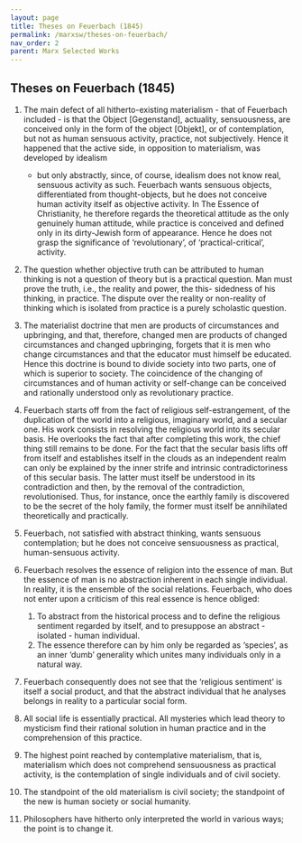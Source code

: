 ```yaml
---
layout: page
title: Theses on Feuerbach (1845)
permalink: /marxsw/theses-on-feuerbach/
nav_order: 2
parent: Marx Selected Works
---
```


## Theses on Feuerbach (1845)

1. The main defect of all hitherto-existing materialism - that of Feuerbach included - is that the
Object [Gegenstand], actuality, sensuousness, are conceived only in the form of the object
[Objekt], or of contemplation, but not as human sensuous activity, practice, not subjectively.
Hence it happened that the active side, in opposition to materialism, was developed by idealism
    - but only abstractly, since, of course, idealism does not know real, sensuous activity as such.
Feuerbach wants sensuous objects, differentiated from thought-objects, but he does not conceive
human activity itself as objective activity. In The Essence of Christianity, he therefore regards
the theoretical attitude as the only genuinely human attitude, while practice is conceived and
defined only in its dirty-Jewish form of appearance. Hence he does not grasp the significance of
‘revolutionary’, of ‘practical-critical’, activity.

2. The question whether objective truth can be attributed to human thinking is not a question of
theory but is a practical question. Man must prove the truth, i.e., the reality and power, the this-
sidedness of his thinking, in practice. The dispute over the reality or non-reality of thinking
which is isolated from practice is a purely scholastic question.

3. The materialist doctrine that men are products of circumstances and upbringing, and that,
therefore, changed men are products of changed circumstances and changed upbringing, forgets
that it is men who change circumstances and that the educator must himself be educated. Hence
this doctrine is bound to divide society into two parts, one of which is superior to society. The
coincidence of the changing of circumstances and of human activity or self-change can be
conceived and rationally understood only as revolutionary practice.

4. Feuerbach starts off from the fact of religious self-estrangement, of the duplication of the world
into a religious, imaginary world, and a secular one. His work consists in resolving the religious
world into its secular basis. He overlooks the fact that after completing this work, the chief thing
still remains to be done. For the fact that the secular basis lifts off from itself and establishes
itself in the clouds as an independent realm can only be explained by the inner strife and
intrinsic contradictoriness of this secular basis. The latter must itself be understood in its
contradiction and then, by the removal of the contradiction, revolutionised. Thus, for instance,
once the earthly family is discovered to be the secret of the holy family, the former must itself
be annihilated theoretically and practically.

5. Feuerbach, not satisfied with abstract thinking, wants sensuous contemplation; but he does
not conceive sensuousness as practical, human-sensuous activity.

6. Feuerbach resolves the essence of religion into the essence of man. But the essence of man is no
abstraction inherent in each single individual. In reality, it is the ensemble of the social relations.
Feuerbach, who does not enter upon a criticism of this real essence is hence obliged:
    1. To abstract from the historical process and to define the religious sentiment regarded by
    itself, and to presuppose an abstract - isolated - human individual.
    2. The essence therefore can by him only be regarded as ‘species’, as an inner ‘dumb’
    generality which unites many individuals only in a natural way.

7. Feuerbach consequently does not see that the ‘religious sentiment’ is itself a social product, and
that the abstract individual that he analyses belongs in reality to a particular social form.

8. All social life is essentially practical. All mysteries which lead theory to mysticism find their
rational solution in human practice and in the comprehension of this practice.

9. The highest point reached by contemplative materialism, that is, materialism which does not
comprehend sensuousness as practical activity, is the contemplation of single individuals and of
civil society.

10. The standpoint of the old materialism is civil society; the standpoint of the new is human society
or social humanity.

11. Philosophers have hitherto only interpreted the world in various ways; the point is to change it.